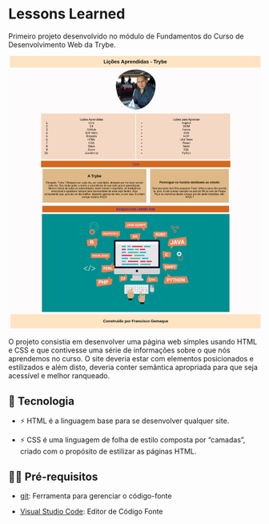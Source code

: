 # Lessons Learned

Primeiro projeto desenvolvido no módulo de Fundamentos do Curso de Desenvolvimento Web da Trybe.

![preview](.github/preview.png)

O projeto consistia em desenvolver uma página web simples usando HTML e CSS e que contivesse uma série de informações sobre o que nós aprendemos no curso. O site deveria estar com elementos posicionados e estilizados e além disto, deveria conter semântica apropriada para que seja acessível e melhor ranqueado.

## 🚀 Tecnologia

- ⚡ HTML é a linguagem base para se desenvolver qualquer site. 

- ⚡ CSS é uma linguagem de folha de estilo composta por “camadas”, criado com o propósito de estilizar as páginas HTML.

## ✋🏻 Pré-requisitos

- [git](https://git-scm.com/downloads): Ferramenta para gerenciar o código-fonte

- [Visual Studio Code](https://code.visualstudio.com/): Editor de Código Fonte
